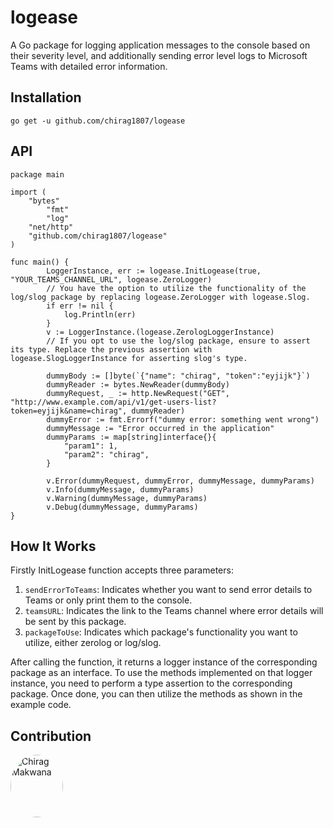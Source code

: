 # logease

A Go package for logging application messages to the console based on their severity level, and additionally sending error level logs to Microsoft Teams with detailed error information.

## Installation
```
go get -u github.com/chirag1807/logease
```

## API
```
package main

import (
	"bytes"
        "fmt"
        "log"
	"net/http"
	"github.com/chirag1807/logease"
)

func main() {
        LoggerInstance, err := logease.InitLogease(true, "YOUR_TEAMS_CHANNEL_URL", logease.ZeroLogger)
        // You have the option to utilize the functionality of the log/slog package by replacing logease.ZeroLogger with logease.Slog.
        if err != nil {
            log.Println(err)
        }
        v := LoggerInstance.(logease.ZerologLoggerInstance)
        // If you opt to use the log/slog package, ensure to assert its type. Replace the previous assertion with logease.SlogLoggerInstance for asserting slog's type.

        dummyBody := []byte(`{"name": "chirag", "token":"eyjijk"}`)
        dummyReader := bytes.NewReader(dummyBody)
        dummyRequest, _ := http.NewRequest("GET", "http://www.example.com/api/v1/get-users-list?token=eyjijk&name=chirag", dummyReader)
        dummyError := fmt.Errorf("dummy error: something went wrong")
        dummyMessage := "Error occurred in the application"
        dummyParams := map[string]interface{}{
            "param1": 1,
            "param2": "chirag",
        }

        v.Error(dummyRequest, dummyError, dummyMessage, dummyParams)
        v.Info(dummyMessage, dummyParams)
        v.Warning(dummyMessage, dummyParams)
        v.Debug(dummyMessage, dummyParams)
}
```

## How It Works
Firstly InitLogease function accepts three parameters:
1. `sendErrorToTeams`: Indicates whether you want to send error details to Teams or only print them to the console.
2. `teamsURL`: Indicates the link to the Teams channel where error details will be sent by this package.
3. `packageToUse`: Indicates which package's functionality you want to utilize, either zerolog or log/slog.

After calling the function, it returns a logger instance of the corresponding package as an interface. To use the methods implemented on that logger instance, you need to perform a type assertion to the corresponding package. Once done, you can then utilize the methods as shown in the example code.

## Contribution
[<img alt="Chirag Makwana" src="https://github.com/chirag1807/task-management-system/assets/94277910/0e27ad00-c278-4eea-81df-8c3096c1ed2c" width="84" height="100" style="border-radius: 50%;" />](https://github.com/chirag1807)
